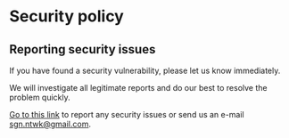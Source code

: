 # Security policy

## Reporting security issues

If you have found a security vulnerability, please let us know immediately.

We will investigate all legitimate reports and do our best to resolve the problem quickly.

[Go to this link](https://github.com/mpcgt/saguenay/security/advisories/new) to report any security issues or send us an e-mail sgn.ntwk@gmail.com.
